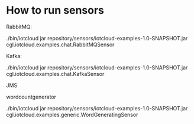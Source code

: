 How to run sensors
==================

RabbitMQ:

./bin/iotcloud jar repository/sensors/iotcloud-examples-1.0-SNAPSHOT.jar cgl.iotcloud.examples.chat.RabbitMQSensor

Kafka:

./bin/iotcloud jar repository/sensors/iotcloud-examples-1.0-SNAPSHOT.jar cgl.iotcloud.examples.chat.KafkaSensor

JMS

wordcountgenerator

./bin/iotcloud jar repository/sensors/iotcloud-examples-1.0-SNAPSHOT.jar cgl.iotcloud.examples.generic.WordGeneratingSensor